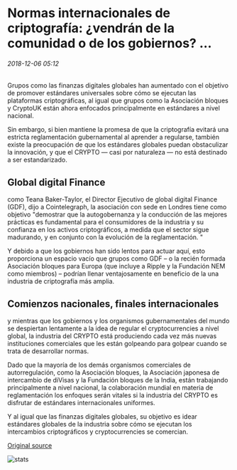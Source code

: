 # Normas internacionales de criptografía: ¿vendrán de la comunidad o de los gobiernos? ...

###### 2018-12-06 05:12

Grupos como las finanzas digitales globales han aumentado con el objetivo de promover estándares universales sobre cómo se ejecutan las plataformas criptográficas, al igual que grupos como la Asociación bloques y CryptoUK están ahora enfocados principalmente en estándares a nivel nacional.

Sin embargo, si bien mantiene la promesa de que la criptografía evitará una estricta reglamentación gubernamental al aprender a regularse, también existe la preocupación de que los estándares globales puedan obstaculizar la innovación, y que el CRYPTO — casi por naturaleza — no está destinado a ser estandarizado.

## Global digital Finance

como Teana Baker-Taylor, el Director Ejecutivo de global digital Finance (GDF), dijo a Cointelegraph, la asociación con sede en Londres tiene como objetivo "demostrar que la autogobernanza y la conducción de las mejores prácticas es fundamental para el consumidores de la industria y su confianza en los activos criptográficos, a medida que el sector sigue madurando, y en conjunto con la evolución de la reglamentación. "

Y debido a que los gobiernos han sido lentos para actuar aquí, esto proporciona un espacio vacío que grupos como GDF – o la recién formada Asociación bloques para Europa (que incluye a Ripple y la Fundación NEM como miembros) – podrían llenar ventajosamente en beneficio de la una industria de criptografía más amplia.

## Comienzos nacionales, finales internacionales

y mientras que los gobiernos y los organismos gubernamentales del mundo se despiertan lentamente a la idea de regular el cryptocurrencies a nivel global, la industria del CRYPTO está produciendo cada vez más nuevas instituciones comerciales que les están golpeando para golpear cuando se trata de desarrollar normas.

Dado que la mayoría de los demás organismos comerciales de autorregulación, como la Asociación bloques, la Asociación japonesa de intercambio de diVisas y la Fundación bloques de la India, están trabajando principalmente a nivel nacional, la colaboración mundial en materia de reglamentación los enfoques serán vitales si la industria del CRYPTO es disfrutar de estándares internacionales uniformes.

Y al igual que las finanzas digitales globales, su objetivo es idear estándares globales de la industria sobre cómo se ejecutan los intercambios criptográficos y cryptocurrencies se comercian.

[Original source](https://cointelegraph.com/news/international-crypto-standards-will-they-come-from-the-community-or-governments)

![stats](https://c.statcounter.com/11760860/0/a89fa40b/1/ "stats")